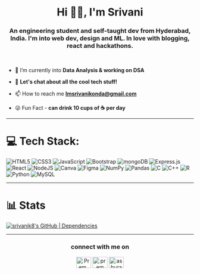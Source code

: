 <h1 align="center">Hi 👋🏽, I'm Srivani </h1>
<h3 align="center">An engineering student and self-taught dev from Hyderabad, India. I'm into web dev, design and ML. In love with blogging, react and hackathons.</h3>

<br>

- 🔭 I’m currently into **Data Analysis & working on DSA**

- 💬 **Let's chat about all the cool tech stuff!**

- 📫 How to reach me **Imsrivanikonda@gmail.com**

- 😜 Fun Fact - **can drink 10 cups of ☕ per day**
  
<hr>

# 💻 Tech Stack:
![HTML5](https://img.shields.io/badge/html5-%23E34F26.svg?style=for-the-badge&logo=html5&logoColor=white) ![CSS3](https://img.shields.io/badge/css3-%231572B6.svg?style=for-the-badge&logo=css3&logoColor=white) ![JavaScript](https://img.shields.io/badge/javascript-%23323330.svg?style=for-the-badge&logo=javascript&logoColor=%23F7DF1E) ![Bootstrap](https://img.shields.io/badge/bootstrap-%23563D7C.svg?style=for-the-badge&logo=bootstrap&logoColor=white) ![mongoDB](https://img.shields.io/badge/mongoDB-6DA55F?style=for-the-badge&logo=mongoDB&logoColor=white) ![Express.js](https://img.shields.io/badge/express.js-%23404d59.svg?style=for-the-badge&logo=express&logoColor=%2361DAFB)  ![React](https://img.shields.io/badge/react-%2320232a.svg?style=for-the-badge&logo=react&logoColor=%2361DAFB) ![NodeJS](https://img.shields.io/badge/node.js-6DA55F?style=for-the-badge&logo=node.js&logoColor=white) ![Canva](https://img.shields.io/badge/Canva-%2300C4CC.svg?style=for-the-badge&logo=Canva&logoColor=white) ![Figma](https://img.shields.io/badge/figma-%23F24E1E.svg?style=for-the-badge&logo=figma&logoColor=white) ![NumPy](https://img.shields.io/badge/numpy-%23013243.svg?style=for-the-badge&logo=numpy&logoColor=white) ![Pandas](https://img.shields.io/badge/pandas-%23150458.svg?style=for-the-badge&logo=pandas&logoColor=white) ![C](https://img.shields.io/badge/c-%2300599C.svg?style=for-the-badge&logo=c&logoColor=white) ![C++](https://img.shields.io/badge/c++-%2300599C.svg?style=for-the-badge&logo=c%2B%2B&logoColor=white) ![R](https://img.shields.io/badge/r-%23276DC3.svg?style=for-the-badge&logo=r&logoColor=white) ![Python](https://img.shields.io/badge/python-3670A0?style=for-the-badge&logo=python&logoColor=ffdd54) ![MySQL](https://img.shields.io/badge/mysql-%2300f.svg?style=for-the-badge&logo=mysql&logoColor=white)
<br> 

<hr>

# 📊 Stats
<div display="flex" flex-direction="row">
  
[![srivanik8's GitHub | Dependencies](https://stats.quine.sh/srivanik8/dependencies?theme=dark)](https://quine.sh?utm_source=widgets&utm_campaign=srivanik8)
</div>
<hr>
<h3 align="center">connect with me on</h3>

<p align="center">
<div align="center">
<a href="https://x.com/sri_2013_" target="blank"><img align="center" src="https://about.twitter.com/content/dam/about-twitter/en/brand-toolkit/brand-download-img-1.jpg.twimg.1920.jpg" alt="Prem_Kiran_" height="30" width="40" /></a>
<a href="linkedin.com/in/srivani-konda-8107b4223" target="blank"><img align="center" src="https://cdn-icons-png.flaticon.com/512/174/174857.png" alt="prem laknaboina" height="30" width="40" /></a>
<a href="https://discord.gg/introvertwinner#3562" target="blank"><img align="center" src="https://static-00.iconduck.com/assets.00/discord-icon-2048x2048-nnt62s2u.png" alt="ashura#5112" height="30" width="40" /></a>
</div>



